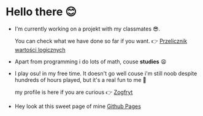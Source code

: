 # Hello there :blush:

* I'm currently working on a projekt with my classmates :sunglasses:.

  You can check what we have done so far if you want. :point_right: [Przelicznik wartości logicznych](https://github.com/AGH-Narzedzia-Informatyczne/Przelicznik_Wartosci_-Logicznych)

* Apart from programming i do lots of math, couse **studies** :tired_face:

* I play osu\! in my free time. It doesn't go well couse i'm still noob despite hundreds of hours played, but it's a real fun to me :yellow_heart:

  my profile is here if you are curious :point_right: [Zogfryt](https://osu.ppy.sh/users/12205731)
  
* Hey look at this sweet page of mine [Github Pages](https://zogfryt.github.io)
